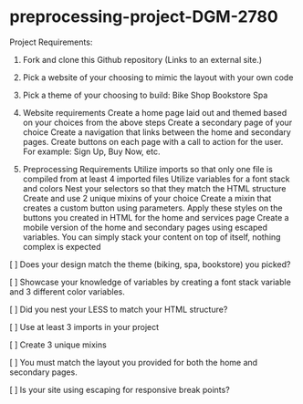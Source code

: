 # preprocessing-project-DGM-2780

Project Requirements:

1. Fork and clone this Github repository (Links to an external site.)

2. Pick a website of your choosing to mimic the layout with your own code

3. Pick a theme of your choosing to build:
Bike Shop
Bookstore
Spa

4. Website requirements
Create a home page laid out and themed based on your choices from the above steps
Create a secondary page of your choice 
Create a navigation that links between the home and secondary pages.
Create buttons on each page with a call to action for the user.  For example: Sign Up, Buy Now, etc.

5. Preprocessing Requirements
Utilize imports so that only one file is compiled from at least 4 imported files
Utilize variables for a font stack and colors
Nest your selectors so that they match the HTML structure
Create and use 2 unique mixins of your choice
Create a mixin that creates a custom button using parameters.  Apply these styles on the buttons you created in HTML for the home and services page
Create a mobile version of the home and secondary pages using escaped variables.  You can simply stack your content on top of itself, nothing complex is expected

[ ] Does your design match the theme (biking, spa, bookstore) you picked?

[ ] Showcase your knowledge of variables by creating a font stack variable and 3 different color variables.

[ ] Did you nest your LESS to match your HTML structure?

[ ] Use at least 3 imports in your project

[ ] Create 3 unique mixins

[ ] You must match the layout you provided for both the home and secondary pages.

[ ] Is your site using escaping for responsive break points?